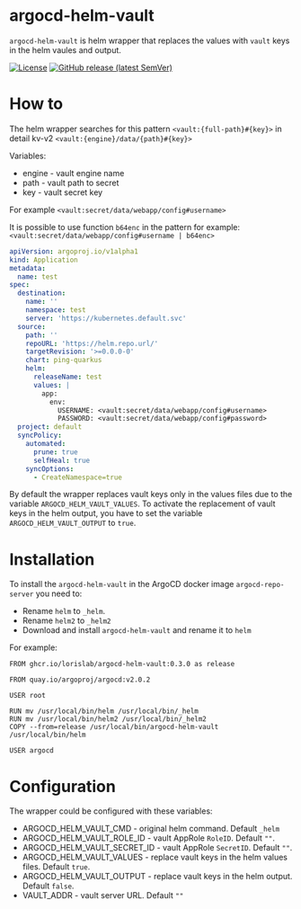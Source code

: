 # argocd-helm-vault

`argocd-helm-vault` is helm wrapper that replaces the values with `vault` keys in the helm vaules and output.

[![License](https://img.shields.io/github/license/lorislab/argocd-helm-vault?style=for-the-badge&logo=apache)](https://www.apache.org/licenses/LICENSE-2.0)
[![GitHub release (latest SemVer)](https://img.shields.io/github/v/release/lorislab/argocd-helm-vault?sort=semver&logo=github&style=for-the-badge)](https://github.com/lorislab/argocd-helm-vault/releases/latest)

# How to

The helm wrapper searches for this pattern `<vault:{full-path}#{key}>` in detail kv-v2 `<vault:{engine}/data/{path}#{key}>`

Variables:
* engine - vault engine name
* path - vault path to secret
* key - vault secret key

For example `<vault:secret/data/webapp/config#username>`

It is possible to use function `b64enc` in the pattern for example: `<vault:secret/data/webapp/config#username | b64enc>`

```yaml
apiVersion: argoproj.io/v1alpha1
kind: Application
metadata:
  name: test
spec:
  destination:
    name: ''
    namespace: test
    server: 'https://kubernetes.default.svc'
  source:
    path: ''
    repoURL: 'https://helm.repo.url/'
    targetRevision: '>=0.0.0-0'
    chart: ping-quarkus
    helm:
      releaseName: test
      values: |
        app:
          env:
            USERNAME: <vault:secret/data/webapp/config#username>
            PASSWORD: <vault:secret/data/webapp/config#password> 
  project: default
  syncPolicy:
    automated:
      prune: true
      selfHeal: true
    syncOptions:
      - CreateNamespace=true
```

By default the wrapper replaces vault keys only in the values files due to the variable `ARGOCD_HELM_VAULT_VALUES`. 
To activate the replacement of vault keys in the helm output, you have to set the variable `ARGOCD_HELM_VAULT_OUTPUT` to `true`.

# Installation

To install the `argocd-helm-vault` in the ArgoCD docker image `argocd-repo-server` you need to:

* Rename `helm` to `_helm`.
* Rename `helm2` to `_helm2`
* Download and install `argocd-helm-vault` and rename it to `helm`

For example:
```docker
FROM ghcr.io/lorislab/argocd-helm-vault:0.3.0 as release

FROM quay.io/argoproj/argocd:v2.0.2

USER root

RUN mv /usr/local/bin/helm /usr/local/bin/_helm
RUN mv /usr/local/bin/helm2 /usr/local/bin/_helm2
COPY --from=release /usr/local/bin/argocd-helm-vault /usr/local/bin/helm

USER argocd
```

# Configuration

The wrapper could be configured with these variables:

* ARGOCD_HELM_VAULT_CMD - original helm command. Default `_helm`
* ARGOCD_HELM_VAULT_ROLE_ID - vault AppRole `RoleID`. Default `""`.
* ARGOCD_HELM_VAULT_SECRET_ID - vault AppRole `SecretID`. Default `""`.
* ARGOCD_HELM_VAULT_VALUES - replace vault keys in the helm values files. Default `true`.
* ARGOCD_HELM_VAULT_OUTPUT - replace vault keys in the helm output. Default `false`.
* VAULT_ADDR - vault server URL. Default `""`
